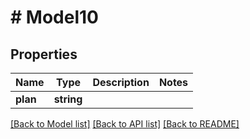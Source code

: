 # # Model10

## Properties

Name | Type | Description | Notes
------------ | ------------- | ------------- | -------------
**plan** | **string** |  |

[[Back to Model list]](../../README.md#models) [[Back to API list]](../../README.md#endpoints) [[Back to README]](../../README.md)
